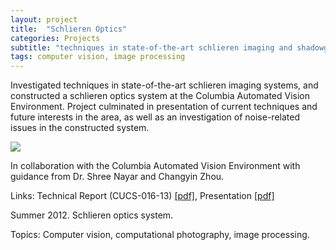 ```yaml
---
layout: project
title:  "Schlieren Optics"
categories: Projects
subtitle: "techniques in state-of-the-art schlieren imaging and shadowgraphy systems"
tags: computer vision, image processing
---
```



Investigated techniques in state-of-the-art schlieren imaging systems, and
constructed a schlieren optics system at the Columbia Automated Vision Environment.
Project culminated in presentation of current techniques and future interests
in the area, as well as an investigation of noise-related issues in the 
constructed system. 

<img src="{{ site.baseurl }}/projects/images/schlr.png" style="margin:auto;"/>

In collaboration with the Columbia Automated Vision Environment with guidance from
Dr. Shree Nayar and Changyin Zhou.


Links: Technical Report (CUCS-016-13) <a href="{{ site.baseurl }}/projects/files/schlr_report.pdf">[pdf]</a>, 
Presentation <a href="{{ site.baseurl }}/projects/files/schlr_ppt.pdf">[pdf]</a>


Summer 2012. Schlieren optics system.

Topics: Computer vision, computational photography, image processing.